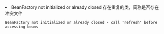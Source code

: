 
<li>BeanFactory not initialized or already closed 
存在重复的类，简称是否存在冲突文件

```
BeanFactory not initialized or already closed - call 'refresh' before accessing beans
```
